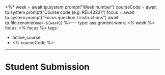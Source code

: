 <%* 
week = await tp.system.prompt("Week number") 
courseCode = await tp.system.prompt("Course code (e.g. REL4322)")
focus = await tp.system.prompt("Focus question / instructions")
await tp.file.rename(`Week-${week}`)
%>---
type: assignment
week: <% week %>
focus: <% focus %>
tags: 
- active_course
- <% courseCode %>
---

# Student Submission
